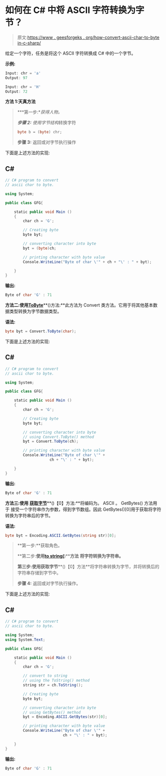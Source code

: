 # 如何在 C# 中将 ASCII 字符转换为字节？

> 原文:[https://www . geesforgeks . org/how-convert-ascii-char-to-byte in-c-sharp/](https://www.geeksforgeeks.org/how-to-convert-ascii-char-to-byte-in-c-sharp/)

给定一个字符，任务是将这个 ASCII 字符转换成 C# 中的一个字节。

**示例:**

```cs
Input: chr = 'a'
Output: 97

Input: chr = 'H'
Output: 72

```

**方法 1:天真方法**

> ***第一步:**获得人物。*
> 
> ***步骤 2:** 使用字节结构*转换字符
> 
> ```cs
> byte b = (byte) chr;
> 
> ```
> 
> **步骤 3:** 返回或对字节执行操作

下面是上述方法的实现:

## C#

```cs
// C# program to convert 
// ascii char to byte.

using System;

public class GFG{

    static public void Main ()
    { 
        char ch = 'G'; 

        // Creating byte 
        byte byt; 

        // converting character into byte 
        byt = (byte)ch; 

        // printing character with byte value
        Console.WriteLine("Byte of char \'" + ch + "\' : " + byt);

    } 
}
```

**输出:**

```cs
Byte of char 'G' : 71

```

**方法二:使用**[**ToByte**](https://www.geeksforgeeks.org/c-sharp-convert-tobytestring-iformatprovider-method/)**()方法:**此方法为 Convert 类方法。它用于将其他基本数据类型转换为字节数据类型。

**语法:**

```cs
byte byt = Convert.ToByte(char); 

```

下面是上述方法的实现:

## C#

```cs
// C# program to convert 
// ascii char to byte.

using System;

public class GFG{

    static public void Main ()
    { 
        char ch = 'G'; 

        // Creating byte 
        byte byt; 

        // converting character into byte 
        // using Convert.ToByte() method
        byt = Convert.ToByte(ch); 

        // printing character with byte value
        Console.WriteLine("Byte of char \'" +
                    ch + "\' : " + byt);

    } 
}
```

**输出:**

```cs
Byte of char 'G' : 71

```

**方法三:使用** [**获取字节**](https://www.geeksforgeeks.org/c-sharp-bitconverter-class/)**()【0】方法:**将编码为。 ASCII 。 GetBytes() 方法用于 接受一个字符串作为参数，得到字节数组。因此 GetBytes()[0]用于获取将字符转换为字符串后的字节。

**语法:**

```cs
byte byt = Encoding.ASCII.GetBytes(string str)[0]; 

```

> **第一步:**获取角色。
> 
> **第二步:**使用[**to string(**](https://www.geeksforgeeks.org/c-sharp-char-tostring-method/)**)****方法** **将字符转换为字符串。**
> 
> **第三步:**使用**获取字节****()【0】方法**将字符串转换为字节，并将转换后的字符串存储到字节中。
> 
> **步骤 4:** 返回或对字节执行操作。

下面是上述方法的实现:

## C#

```cs
// C# program to convert 
// ascii char to byte.

using System;
using System.Text;

public class GFG{

    static public void Main ()
    { 
        char ch = 'G'; 

        // convert to string
        // using the ToString() method
        string str = ch.ToString();

        // Creating byte 
        byte byt; 

        // converting character into byte 
        // using GetBytes() method
        byt = Encoding.ASCII.GetBytes(str)[0]; 

        // printing character with byte value
        Console.WriteLine("Byte of char \'" +
                          ch + "\' : " + byt);

    } 
}
```

**输出:**

```cs
Byte of char 'G' : 71

```